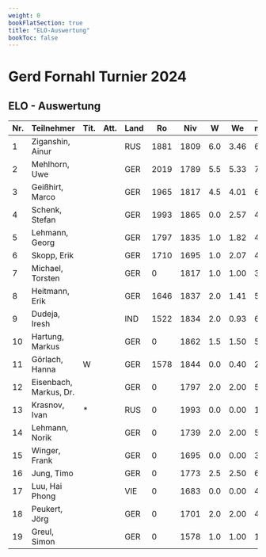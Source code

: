 ```yaml
---
weight: 0  
bookFlatSection: true
title: "ELO-Auswertung"
bookToc: false
---
```


# Gerd Fornahl Turnier 2024

## ELO - Auswertung


| Nr. | Teilnehmer           | Tit. | Att. | Land | Ro   | Niv  | W   | We   | n | Rp   | Rn   | Diff./K   |
|-----|-----------------------|------|------|------|------|------|-----|------|---|------|------|-----------|
| 1   | Ziganshin, Ainur      |      |      | RUS  | 1881 | 1809 | 6.0 | 3.46 | 6 | 2486 | 1932 | +50.80/2  |
| 2   | Mehlhorn, Uwe         |      |      | GER  | 2019 | 1789 | 5.5 | 5.33 | 7 | 2019 | 2022 | + 3.40/2  |
| 3   | Geißhirt, Marco       |      |      | GER  | 1965 | 1817 | 4.5 | 4.01 | 6 | 2010 | 1975 | + 9.80/2  |
| 4   | Schenk, Stefan        |      |      | GER  | 1993 | 1865 | 0.0 | 2.57 | 4 | 1188 | 1942 | -51.40/2  |
| 5   | Lehmann, Georg        |      |      | GER  | 1797 | 1835 | 1.0 | 1.82 | 4 | 1642 | 1781 | -16.40/2  |
| 6   | Skopp, Erik           |      |      | GER  | 1710 | 1695 | 1.0 | 2.07 | 4 | 1502 | 1689 | -21.40/2  |
| 7   | Michael, Torsten      |      |      | GER  | 0    | 1817 | 1.0 | 1.00 | 3 | 1692 | 1692 | + 0.00/0  |
| 8   | Heitmann, Erik        |      |      | GER  | 1646 | 1837 | 2.0 | 1.41 | 5 | 1765 | 1670 | +23.60/4  |
| 9   | Dudeja, Iresh         |      |      | IND  | 1522 | 1834 | 2.0 | 0.93 | 6 | 1709 | 1543 | +21.40/2  |
| 10  | Hartung, Markus       |      |      | GER  | 0    | 1862 | 1.5 | 1.50 | 5 | 1713 | 1713 | + 0.00/0  |
| 11  | Görlach, Hanna        | W    |      | GER  | 1578 | 1844 | 0.0 | 0.40 | 2 | 1167 | 1562 | -16.00/4  |
| 12  | Eisenbach, Markus, Dr.|      |      | GER  | 0    | 1797 | 2.0 | 2.00 | 5 | 1725 | 1725 | + 0.00/0  |
| 13  | Krasnov, Ivan         | *    |      | RUS  | 0    | 1993 | 0.0 | 0.00 | 1 | 1316 | 1316 | + 0.00/0  |
| 14  | Lehmann, Norik        |      |      | GER  | 0    | 1739 | 2.0 | 2.00 | 5 | 1667 | 1667 | + 0.00/0  |
| 15  | Winger, Frank         |      |      | GER  | 0    | 1695 | 0.0 | 0.00 | 3 | 1018 | 1018 | + 0.00/0  |
| 16  | Jung, Timo            |      |      | GER  | 0    | 1773 | 2.5 | 2.50 | 6 | 1716 | 1716 | + 0.00/0  |
| 17  | Luu, Hai Phong        |      |      | VIE  | 0    | 1683 | 0.0 | 0.00 | 4 | 1006 | 1006 | + 0.00/0  |
| 18  | Peukert, Jörg         |      |      | GER  | 0    | 1701 | 2.0 | 2.00 | 4 | 1701 | 1701 | + 0.00/0  |
| 19  | Greul, Simon          |      |      | GER  | 0    | 1578 | 1.0 | 1.00 | 1 | 1591 | 1591 | + 0.00/0  |